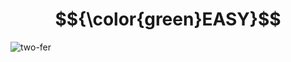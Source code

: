 # $${\color{green}EASY}$$
![two-fer](https://user-images.githubusercontent.com/65892342/231684264-ace0ff3f-f4fb-4145-8cea-71c0f6da5ad8.svg)
